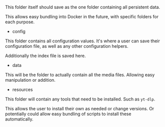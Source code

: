 This folder itself should save as the one folder containing all persistent data.

This allows easy bundling into Docker in the future, with specific folders for each purpose.

* config

This folder contains all configuration values. It's where a user can save their configuration file,
as well as any other configuration helpers.

Additionally the index file is saved here.

* data

This will be the folder to actually contain all the media files. Allowing easy manipulation or addition.

* resources

This folder will contain any tools that need to be installed. Such as `yt-dlp`.

This allows the user to install their own as needed or change versions. Or potentially could allow easy bundling of scripts to install these automatically.
